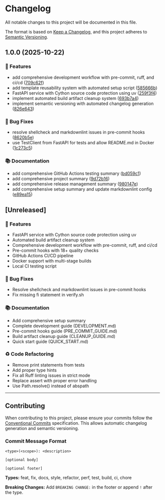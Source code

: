 # Changelog

All notable changes to this project will be documented in this file.

The format is based on [Keep a Changelog](https://keepachangelog.com/en/1.0.0/),
and this project adheres to [Semantic Versioning](https://semver.org/spec/v2.0.0.html).

## 1.0.0 (2025-10-22)


### 🚀 Features

* add comprehensive development workflow with pre-commit, ruff, and ci/cd ([709c62f](https://github.com/shubhammr21/cythonize-package/commit/709c62f74d9e2d23823197438e82ad14777a00f0))
* add template reusability system with automated setup script ([585666b](https://github.com/shubhammr21/cythonize-package/commit/585666b85d97706e642501fa71327f7dedaa23b3))
* FastAPI service with Cython source code protection using uv ([259f3f4](https://github.com/shubhammr21/cythonize-package/commit/259f3f4a7eaf6db804ad3be2cafea65e25719ed3))
* implement automated build artifact cleanup system ([693b7a4](https://github.com/shubhammr21/cythonize-package/commit/693b7a4f22495e72e85de9e5eaa63f61f093e729))
* implement semantic versioning with automated changelog generation ([826e643](https://github.com/shubhammr21/cythonize-package/commit/826e643f9c3f103c631c8c3c60a7e0b0d4c5ee59))


### 🐛 Bug Fixes

* resolve shellcheck and markdownlint issues in pre-commit hooks ([8620b5e](https://github.com/shubhammr21/cythonize-package/commit/8620b5e8864a9dd82d6a7cd1e06f5d68f6d95a52))
* use TestClient from FastAPI for tests and allow README.md in Docker ([1c273c5](https://github.com/shubhammr21/cythonize-package/commit/1c273c5022a946432667cdee535ca2b350982863))


### 📚 Documentation

* add comprehensive GitHub Actions testing summary ([bd059c1](https://github.com/shubhammr21/cythonize-package/commit/bd059c1879f60b96104d829a70f1140799abe3d7))
* add comprehensive project summary ([9d72b16](https://github.com/shubhammr21/cythonize-package/commit/9d72b160ce70e859c797c206b40e7ee082f59c4c))
* add comprehensive release management summary ([980147e](https://github.com/shubhammr21/cythonize-package/commit/980147e4cd94f325f6f12ff7bd1d82862da9112e))
* add comprehensive setup summary and update markdownlint config ([e89ea15](https://github.com/shubhammr21/cythonize-package/commit/e89ea15514b5526926582e0f3936b630c10e831d))

## [Unreleased]

### 🚀 Features

- FastAPI service with Cython source code protection using uv
- Automated build artifact cleanup system
- Comprehensive development workflow with pre-commit, ruff, and ci/cd
- Pre-commit hooks with 18+ quality checks
- GitHub Actions CI/CD pipeline
- Docker support with multi-stage builds
- Local CI testing script

### 🐛 Bug Fixes

- Resolve shellcheck and markdownlint issues in pre-commit hooks
- Fix missing fi statement in verify.sh

### 📚 Documentation

- Add comprehensive setup summary
- Complete development guide (DEVELOPMENT.md)
- Pre-commit hooks guide (PRE_COMMIT_GUIDE.md)
- Build artifact cleanup guide (CLEANUP_GUIDE.md)
- Quick start guide (QUICK_START.md)

### ♻️ Code Refactoring

- Remove print statements from tests
- Add proper type hints
- Fix all Ruff linting issues in strict mode
- Replace assert with proper error handling
- Use Path.resolve() instead of abspath

---

## Contributing

When contributing to this project, please ensure your commits follow the [Conventional Commits](https://www.conventionalcommits.org/) specification. This allows automatic changelog generation and semantic versioning.

### Commit Message Format

```
<type>(<scope>): <description>

[optional body]

[optional footer]
```

**Types:** feat, fix, docs, style, refactor, perf, test, build, ci, chore

**Breaking Changes:** Add `BREAKING CHANGE:` in the footer or append `!` after the type.
